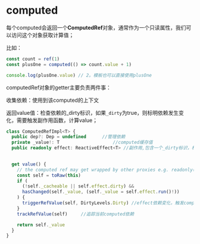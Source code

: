# computed

每个computed会返回一个**ComputedRef**对象，通常作为一个只读属性，我们可以访问这个对象获取计算值；

比如：

```ts
const count = ref(1)
const plusOne = computed(() => count.value + 1)

console.log(plusOne.value) // 2。模板也可以直接使用plusOne
```

computedRef对象的getter主要负责两件事：

收集依赖：使用到该computed的上下文

返回value值：检查依赖的_dirty标识，如果`_dirty`为true，则标明依赖发生变化，需要触发副作用函数，计算value；

```ts
class ComputedRefImpl<T> {
  public dep?: Dep = undefined		//管理依赖
  private _value!: T					//computed缓存值
  public readonly effect: ReactiveEffect<T> //副作用,包含一个_dirty标识，标明其依赖是否有改变

    
  get value() {
    // the computed ref may get wrapped by other proxies e.g. readonly() #3376
    const self = toRaw(this)
    if (
      (!self._cacheable || self.effect.dirty) &&
      hasChanged(self._value, (self._value = self.effect.run()!))
    ) {
      triggerRefValue(self, DirtyLevels.Dirty) //effect依赖变化，触发computed依赖更新
    }
    trackRefValue(self)		//追踪当前computed依赖

    return self._value
  }
}
```

